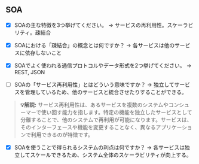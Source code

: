 ## SOA

- [x] SOAの主な特徴を3つ挙げてください。
→ サービスの再利用性。スケーラビリティ。疎結合

- [x] SOAにおける「疎結合」の概念とは何ですか？
→ 各サービスは他のサービスに依存しないこと

- [x] SOAでよく使われる通信プロトコルやデータ形式を2つ挙げてください。
→ REST, JSON

- [ ] SOAの「サービス再利用性」とはどういう意味ですか？
→ 独立してサービスを管理しているため、他のサービスと統合させたりすることができる。
> **💡解説:**
> サービス再利用性は、あるサービスを複数のシステムやコンシューマーで使い回す能力を指します。特定の機能を独立したサービスとして分離することで、他のシステムで再利用が可能になります。サービスは、そのインターフェースや機能を変更することなく、異なるアプリケーションで利用できるのが特徴です。

- [x] SOAを使うことで得られるシステムの利点は何ですか？
→ 各サービスは独立してスケールできるため、システム全体のスケーラビリティが向上する。

